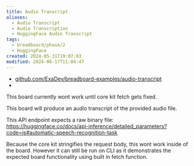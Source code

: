 ```yaml
---
title: Audio Transcript
aliases:
  - Audio Transcript
  - Audio Transcription
  - HuggingFace Audio Transcript
tags:
  - breadboard/phase/2
  - HuggingFace
created: 2024-05-31T19:07:03
modified: 2024-06-17T11:04:47
---
```


- [github.com/ExaDev/breadboard-examples/audio-transcript](https://github.com/ExaDev/breadboard-examples/blob/main/src/examples/audio-transcript)
-

This board currently wont work until core kit fetch gets fixed.

This board will produce an audio transcript of the provided audio file.

This API endpoint expects a raw binary file: <https://huggingface.co/docs/api-inference/detailed_parameters?code=js#automatic-speech-recognition-task>

Because the core kit stringifies the request body, this wont work inside of the board. However it can still be run on CLI as it demonstrates the expected board functionality using built in fetch function.
